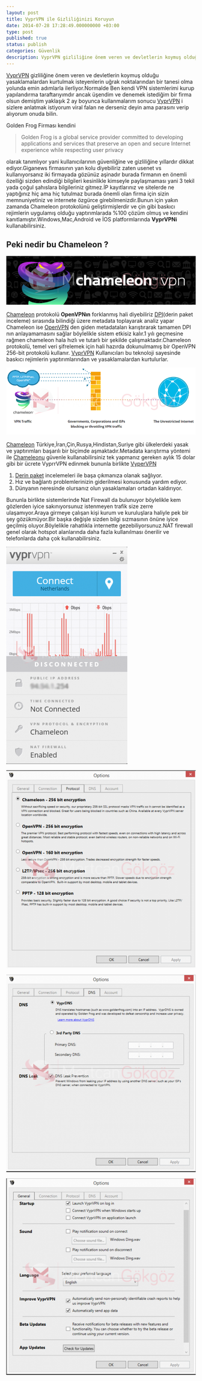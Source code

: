 ```yaml
---
layout: post
title: VyprVPN ile Gizliliğinizi Koruyun
date: 2014-07-28 17:28:49.000000000 +03:00
type: post
published: true
status: publish
categories: Güvenlik
description: VyprVPN gizliliğine önem veren ve devletlerin koymuş olduğu yasaklamalardan kurtulmak isteyenlerin uğrak noktalarından bir tanesi olma yolunda
---
```

[VyprVPN](http://www.goldenfrog.com/vyprvpn/buy-vpn) gizliliğine önem veren ve devletlerin koymuş olduğu yasaklamalardan kurtulmak isteyenlerin uğrak noktalarından bir tanesi olma yolunda emin adımlarla ilerliyor.Normalde Ben kendi VPN sistemlerimi kurup yapılandırma taraftarıyımdır ancak üşendim ve denemek istediğim bir firma olsun demiştim yaklaşık 2 ay boyunca kullanmalarım sonucu [VyprVPN](http://www.goldenfrog.com/vyprvpn/buy-vpn) i sizlere anlatmak istiyorum viral falan ne derseniz deyin ama parasını verip alıyorum onuda bilin.

Golden Frog Firması kendini

> Golden Frog is a global service provider committed to developing applications and services that preserve an open and secure Internet experience while respecting user privacy

olarak tanımlıyor yani kullanıcılarının güvenliğine ve gizliliğine yıllardır dikkat ediyor.Giganews firmasının yan kolu diyebiliriz zaten usenet vs kullanıyorsanız iki firmayada gözünüz aşinadır burada firmanın en önemli özelliği sizden edindiği bilgileri kesinlikle kimseyle paylaşmaması yani 3 tekil yada çoğul şahıslara bilgileriniz gitmez.İP kayıtlarınız ve sitelerde ne yaptığınız hiç ama hiç tutulmaz burada önemli olan firma için sizin memnuniyetiniz ve internete özgürce girebilmenizdir.Bunun için yakın zamanda Chameleon protokolünü geliştirmişlerdir ve çin gibi baskıcı rejimlerin uygulamış olduğu yaptırımlarada %100 çözüm olmuş ve kendini kanıtlamıştır.Windows,Mac,Android ve İOS platformlarında **VyprVPNi** kullanabilirsiniz.

## Peki nedir bu Chameleon ?

![chameleonprotokolgorsel1](/assets/chameleonprotokolgorsel1.png)

[Chameleon](http://www.goldenfrog.com/vyprvpn/chameleon) protokolü **OpenVPNın** forklanmış hali diyebiliriz [DPI](https://en.wikipedia.org/wiki/Deep_packet_inspection)(derin paket inceleme) sırasında bilindiği üzere metadata toplayarak analiz yapar Chameleon ise [OpenVPN](https://en.wikipedia.org/wiki/Openvpn) den giden metadataları karıştırarak tamamen DPI nın anlayamamasını sağlar böylelikle sistem etkisiz kalır.1 yılı geçmesine rağmen chameleon hala hızlı ve tutarlı bir şekilde çalışmaktadır.Chameleon protokolü, temel veri şifrelemek için hali hazırda dokunulmamış bir OpenVPN 256-bit protokolü kullanır. [VyprVPN](http://www.goldenfrog.com/vyprvpn/buy-vpn) Kullanıcıları bu teknoloji sayesinde baskıcı rejimlerin yaptırımlarından ve yasaklamalardan kurtulurlar.


![chameleongorsel1](/assets/chameleongorsel1.png)

[Chameleon](http://www.goldenfrog.com/vyprvpn/chameleon) Türkiye,İran,Çin,Rusya,Hindistan,Suriye gibi ülkelerdeki yasak ve yaptırımları başarılı bir biçimde aşmaktadır.Metadata karıştırma yöntemi ile [Chameleonu](http://www.goldenfrog.com/vyprvpn/chameleon) güvenle kullanabilirsiniz tek yapmanız gereken aylık 15 dolar gibi bir ücrete VyprrVPN edinmek bununla birlikte [VyperVPN](http://www.goldenfrog.com/vyprvpn/buy-vpn)

1. [Derin paket](https://en.wikipedia.org/wiki/Deep_packet_inspection) incelemeleri ile başa çıkmanıza olanak sağlıyor.
2. Hız ve bağlantı problemlerinizin giderilmesi konusunda yardım ediyor.
3. Dünyanın neresinde olursanız olun yasaklamaları ortadan kaldırıyor.

Bununla birlikte sistemlerinde Nat Firewall da bulunuyor böylelikle kem gözlerden iyice sakınıyorsunuz istenmeyen trafik size zerre ulaşamıyor.Araya girmeye çalışan kişi kurum ve kuruluşlara haliyle pek bir şey gözükmüyor.Bir başka değişle sizden bilgi sızmasının önüne iyice geçilmiş oluyor.Böylelikle rahatlıkla internette gezebiliyorsunuz.NAT firewall genel olarak hotspot alanlarında daha fazla kullanılması önerilir ve telefonlarda daha çok kullanabilirsiniz.

![vyprvpngorsel1](/assets/vyprvpngorsel1-e1406398890291-322x576.png)

![vyprvpngorsel2](/assets/vyprvpngorsel2-e1406398917640-553x576.png)

![vyprvpngorsel3](/assets/vyprvpngorsel3-e1406399006939-555x576.png)

![vyprvpngorsel4](/assets/vyprvpngorsel4-e1406399042868-557x576.png)
